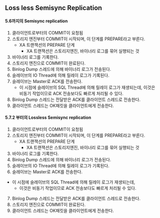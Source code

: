## Loss less Semisync Replication

#### 5.6까지의 Semisync replication
1. 클라이언트로부터의 COMMIT이 요청됨
2. 스토리지 엔진부터 COMMIT이 시작되며, 이 단계를 PREPARE라고 부른다.
    - XA 트랜잭션의 PREPARE 단계
      - XA 트랜잭션은 스토리지엔진, 바이너리 로그를 묶어 실행되는 것
3. 바이너리 로그를 기록한다.
4. 스토리지 엔진으로 COMMIT이 완료된다.
5. Binlog Dump 스레드에 의해 바이너리 로그가 전송된다.
6. 슬레이브의 IO Thread에 의해 릴레이 로그가 기록된다.
7. 슬레이브는 Master로 ACK를 전송한다.
    - 이 시점에 슬레이브의 SQL Thread에 의해 릴레이 로그가 재생되는데,
    이것은 비동기 작업이므로 ACK 전송보다도 빠르게 처리될 수 있다.
8. Binlog Dump 스레드는 전달받은 ACK를 클라이언트 스레드로 전송한다.
9. 클라이언트 스레드는 OK패킷을 클라이언트에게 전송한다.

#### 5.7.2 부터의 Lossless Semisync replication
1. 클라이언트로부터의 COMMIT이 요청됨
2. 스토리지 엔진부터 COMMIT이 시작되며, 이 단계를 PREPARE라고 부른다.
    - XA 트랜잭션의 PREPARE 단계
        - XA 트랜잭션은 스토리지엔진, 바이너리 로그를 묶어 실행되는 것
3. 바이너리 로그를 기록한다.
4. Binlog Dump 스레드에 의해 바이너리 로그가 전송된다.
5. 슬레이브의 IO Thread에 의해 릴레이 로그가 기록된다.
6. 슬레이브는 Master로 ACK를 전송한다.
  - 이 시점에 슬레이브의 SQL Thread에 의해 릴레이 로그가 재생되는데,
    - 이것은 비동기 작업이므로 ACK 전송보다도 빠르게 처리될 수 있다.
7. Binlog Dump 스레드는 전달받은 ACK를 클라이언트 스레드로 전송한다.
8. 스토리지 엔진으로 COMMIT이 완료된다.
9. 클라이언트 스레드는 OK패킷을 클라이언트에게 전송한다.
